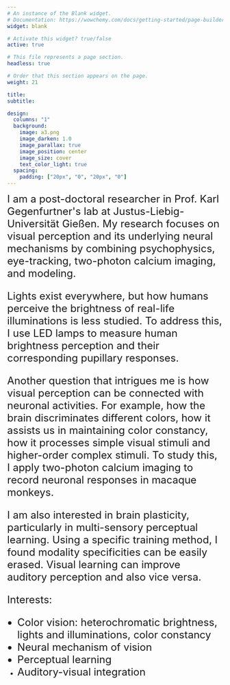 ```yaml
---
# An instance of the Blank widget.
# Documentation: https://wowchemy.com/docs/getting-started/page-builder/
widget: blank

# Activate this widget? true/false
active: true

# This file represents a page section.
headless: true

# Order that this section appears on the page.
weight: 21

title: 
subtitle:

design:
  columns: "1"
  background:
    image: a3.png
    image_darken: 1.0
    image_parallax: true
    image_position: center
    image_size: cover
    text_color_light: true
  spacing:
    padding: ["20px", "0", "20px", "0"]
---
```


<font size=5> I am a post-doctoral researcher in Prof. Karl Gegenfurtner's lab at Justus-Liebig-Universität Gießen. My research focuses on visual perception and its underlying neural mechanisms by combining psychophysics, eye-tracking, two-photon calcium imaging, and modeling.

Lights exist everywhere, but how humans perceive the brightness of real-life illuminations is less studied. To address this, I use LED lamps to measure human brightness perception and their corresponding pupillary responses.

Another question that intrigues me is how visual perception can be connected with neuronal activities. For example, how the brain discriminates different colors, how it assists us in maintaining color constancy, how it processes simple visual stimuli and higher-order complex stimuli. To study this, I apply two-photon calcium imaging to record neuronal responses in macaque monkeys.

I am also interested in brain plasticity, particularly in multi-sensory perceptual learning. Using a specific training method, I found modality specificities can be easily erased. Visual learning can improve auditory perception and also vice versa. 

Interests:
- Color vision: heterochromatic brightness, lights and illuminations, color constancy
- Neural mechanism of vision
- Perceptual learning
- Auditory-visual integration </font>
